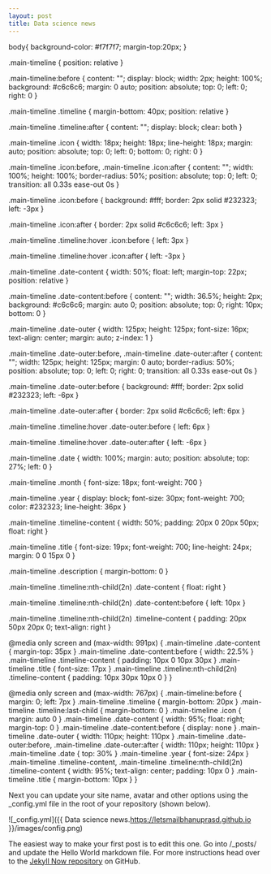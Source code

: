 ```yaml
---
layout: post
title: Data science news
---
```

body{
    background-color: #f7f7f7;
    margin-top:20px;
}

.main-timeline {
    position: relative
}

.main-timeline:before {
    content: "";
    display: block;
    width: 2px;
    height: 100%;
    background: #c6c6c6;
    margin: 0 auto;
    position: absolute;
    top: 0;
    left: 0;
    right: 0
}

.main-timeline .timeline {
    margin-bottom: 40px;
    position: relative
}

.main-timeline .timeline:after {
    content: "";
    display: block;
    clear: both
}

.main-timeline .icon {
    width: 18px;
    height: 18px;
    line-height: 18px;
    margin: auto;
    position: absolute;
    top: 0;
    left: 0;
    bottom: 0;
    right: 0
}

.main-timeline .icon:before,
.main-timeline .icon:after {
    content: "";
    width: 100%;
    height: 100%;
    border-radius: 50%;
    position: absolute;
    top: 0;
    left: 0;
    transition: all 0.33s ease-out 0s
}

.main-timeline .icon:before {
    background: #fff;
    border: 2px solid #232323;
    left: -3px
}

.main-timeline .icon:after {
    border: 2px solid #c6c6c6;
    left: 3px
}

.main-timeline .timeline:hover .icon:before {
    left: 3px
}

.main-timeline .timeline:hover .icon:after {
    left: -3px
}

.main-timeline .date-content {
    width: 50%;
    float: left;
    margin-top: 22px;
    position: relative
}

.main-timeline .date-content:before {
    content: "";
    width: 36.5%;
    height: 2px;
    background: #c6c6c6;
    margin: auto 0;
    position: absolute;
    top: 0;
    right: 10px;
    bottom: 0
}

.main-timeline .date-outer {
    width: 125px;
    height: 125px;
    font-size: 16px;
    text-align: center;
    margin: auto;
    z-index: 1
}

.main-timeline .date-outer:before,
.main-timeline .date-outer:after {
    content: "";
    width: 125px;
    height: 125px;
    margin: 0 auto;
    border-radius: 50%;
    position: absolute;
    top: 0;
    left: 0;
    right: 0;
    transition: all 0.33s ease-out 0s
}

.main-timeline .date-outer:before {
    background: #fff;
    border: 2px solid #232323;
    left: -6px
}

.main-timeline .date-outer:after {
    border: 2px solid #c6c6c6;
    left: 6px
}

.main-timeline .timeline:hover .date-outer:before {
    left: 6px
}

.main-timeline .timeline:hover .date-outer:after {
    left: -6px
}

.main-timeline .date {
    width: 100%;
    margin: auto;
    position: absolute;
    top: 27%;
    left: 0
}

.main-timeline .month {
    font-size: 18px;
    font-weight: 700
}

.main-timeline .year {
    display: block;
    font-size: 30px;
    font-weight: 700;
    color: #232323;
    line-height: 36px
}

.main-timeline .timeline-content {
    width: 50%;
    padding: 20px 0 20px 50px;
    float: right
}

.main-timeline .title {
    font-size: 19px;
    font-weight: 700;
    line-height: 24px;
    margin: 0 0 15px 0
}

.main-timeline .description {
    margin-bottom: 0
}

.main-timeline .timeline:nth-child(2n) .date-content {
    float: right
}

.main-timeline .timeline:nth-child(2n) .date-content:before {
    left: 10px
}

.main-timeline .timeline:nth-child(2n) .timeline-content {
    padding: 20px 50px 20px 0;
    text-align: right
}

@media only screen and (max-width: 991px) {
    .main-timeline .date-content {
        margin-top: 35px
    }
    .main-timeline .date-content:before {
        width: 22.5%
    }
    .main-timeline .timeline-content {
        padding: 10px 0 10px 30px
    }
    .main-timeline .title {
        font-size: 17px
    }
    .main-timeline .timeline:nth-child(2n) .timeline-content {
        padding: 10px 30px 10px 0
    }
}

@media only screen and (max-width: 767px) {
    .main-timeline:before {
        margin: 0;
        left: 7px
    }
    .main-timeline .timeline {
        margin-bottom: 20px
    }
    .main-timeline .timeline:last-child {
        margin-bottom: 0
    }
    .main-timeline .icon {
        margin: auto 0
    }
    .main-timeline .date-content {
        width: 95%;
        float: right;
        margin-top: 0
    }
    .main-timeline .date-content:before {
        display: none
    }
    .main-timeline .date-outer {
        width: 110px;
        height: 110px
    }
    .main-timeline .date-outer:before,
    .main-timeline .date-outer:after {
        width: 110px;
        height: 110px
    }
    .main-timeline .date {
        top: 30%
    }
    .main-timeline .year {
        font-size: 24px
    }
    .main-timeline .timeline-content,
    .main-timeline .timeline:nth-child(2n) .timeline-content {
        width: 95%;
        text-align: center;
        padding: 10px 0
    }
    .main-timeline .title {
        margin-bottom: 10px
    }
}


Next you can update your site name, avatar and other options using the _config.yml file in the root of your repository (shown below).

![_config.yml]({{ Data science news.https://letsmailbhanuprasd.github.io }}/images/config.png)

The easiest way to make your first post is to edit this one. Go into /_posts/ and update the Hello World markdown file. For more instructions head over to the [Jekyll Now repository](https://github.com/barryclark/jekyll-now) on GitHub.
